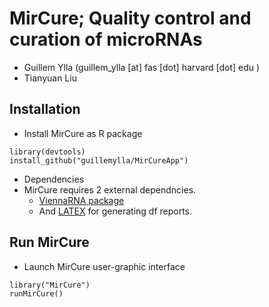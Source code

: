 # MirCure; Quality control and curation of microRNAs

- Guillem Ylla (guillem_ylla [at] fas [dot] harvard [dot] edu )
- Tianyuan Liu

## Installation


- Install MirCure as R package

```
library(devtools)
install_github("guillemylla/MirCureApp")
```

- Dependencies
 - MirCure requires 2 external dependncies.
   - [ViennaRNA package](https://www.tbi.univie.ac.at/RNA/#download)
   - And [LATEX](https://www.latex-project.org/get/) for generating df reports. 




## Run MirCure

- Launch MirCure user-graphic interface 

```
library("MirCure")
runMirCure()
```
